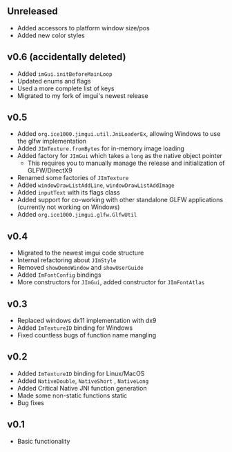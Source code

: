 ## Unreleased

+ Added accessors to platform window size/pos
+ Added new color styles

## v0.6 (accidentally deleted)

+ Added `imGui.initBeforeMainLoop`
+ Updated enums and flags
+ Used a more complete list of keys
+ Migrated to my fork of imgui's newest release

## v0.5

+ Added `org.ice1000.jimgui.util.JniLoaderEx`, allowing Windows to use the glfw implementation
+ Added `JImTexture.fromBytes` for in-memory image loading
+ Added factory for `JImGui` which takes a `long` as the native object pointer
  + This requires you to manually manage the release and initialization of GLFW/DirectX9
+ Renamed some factories of `JImTexture`
+ Added `windowDrawListAddLine`, `windowDrawListAddImage`
+ Added `inputText` with its flags class
+ Added support for co-working with other standalone GLFW applications (currently not working on Windows)
+ Added `org.ice1000.jimgui.glfw.GlfwUtil`

## v0.4

+ Migrated to the newest imgui code structure
+ Internal refactoring about `JImStyle`
+ Removed `showDemoWindow` and `showUserGuide`
+ Added `ImFontConfig` bindings
+ More constructors for `JImGui`, added constructor for `JImFontAtlas`

## v0.3

+ Replaced windows dx11 implementation with dx9
+ Added `ImTextureID` binding for Windows
+ Fixed countless bugs of function name mangling

## v0.2

+ Added `ImTextureID` binding for Linux/MacOS
+ Added `NativeDouble`, `NativeShort` , `NativeLong`
+ Added Critical Native JNI function generation
+ Made some non-static functions static
+ Bug fixes

## v0.1

+ Basic functionality
